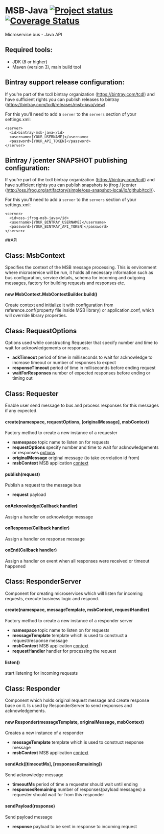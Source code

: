 MSB-Java [![Project status](https://travis-ci.org/tcdl/msb-java.svg?branch=master)](https://travis-ci.org/tcdl/msb-java) [![Coverage Status](http://img.shields.io/coveralls/tcdl/msb-java/master.svg)](https://coveralls.io/r/tcdl/msb-java?branch=master)
===========

Microservice bus - Java API

Required tools:
---------------
* JDK (8 or higher)
* Maven (version 3), main build tool

Bintray support release configuration:
--------------------------------------
If you're part of the tcdl bintray organization (https://bintray.com/tcdl) and have sufficient rights you can publish releases to bintray (https://bintray.com/tcdl/releases/msb-java/view).

For this you'll need to add a `server` to the `servers` section of your settings.xml:
```
<server>
  <id>bintray-msb-java</id>
  <username>[YOUR_USERNAME]</username>
  <password>[YOUR_API_TOKEN]</password>
</server>
```

Bintray / jcenter SNAPSHOT publishing configuration:
----------------------------------------
If you're part of the tcdl bintray organization (https://bintray.com/tcdl) and have sufficient rights you can publish snapshots to jfrog / jcenter (http://oss.jfrog.org/artifactory/simple/oss-snapshot-local/io/github/tcdl/).

For this you'll need to add a `server` to the `servers` section of your settings.xml:
```
<server>
  <id>oss-jfrog-msb-java</id>
  <username>[YOUR_BINTRAY_USERNAME]</username>
  <password>[YOUR_BINTRAY_API_TOKEN]</password>
</server>
```

##API

Class: MsbContext <a name="msb-context"/>
---------------------------------------------------
Specifies the context of the MSB message processing.
This is environment where microservice will be run, it holds all necessary information such as
bus configuration, service details, schema for incoming and outgoing messages, factory for building requests
and responses etc.
 
#### new MsbContext.MsbContextBuilder.build()
Create context and initialize it with configuration from reference.conf(property file inside MSB library)
or application.conf, which will override library properties.

Class: RequestOptions <a name="request-options"/>
---------------------------------------------------
Options used while constructing Requester that specify number and time to wait for acknowledgements or responses.

- **ackTimeout** period of time in milliseconds to wait for acknowledge to increase timeout or number of responses to expect
- **responseTimeout** period of time in milliseconds before ending request
- **waitForResponses** number of expected responses before ending or timing out

Class: Requester
---------------------------------------------------
Enable user send message to bus and process responses for this messages if any expected.

#### create(namespace, requestOptions, [originalMessage], msbContext)
Factory method to create a new instance of a requester

- **namespace** topic name to listen on for requests
- **requestOptions** specify number and time to wait for acknowledgements or responses [options](#request-options)
- **originalMessage** original message (to take correlation id from)
- **msbContext** MSB application [context](#msb-context)

#### publish(request)
Publish a request to the message bus

- **request** payload  

#### onAcknowledge(Callback handler) 
Assign a handler on acknowledge message 

#### onResponse(Callback handler) 
Assign a handler on response message
 
#### onEnd(Callback handler) 
Assign a handler on event when all responses were received or timeout happened

Class: ResponderServer
---------------------------------------------------
Component for creating microservices which will listen for incoming requests, execute business logic
and respond.

#### create(namespace, messageTemplate, msbContext, requestHandler)
Factory method to create a new instance of a responder server

- **namespace** topic name to listen on for requests
- **messageTemplate** template which is used to construct a request/response message
- **msbContext** MSB application [context](#msb-context)
- **requestHandler** handler for processing the request

#### listen()
start listening for incoming requests

Class: Responder
---------------------------------------------------
Component which holds original request message and create response base on it.
Is used by ResponderServer to send responses and acknowledgements.

#### new Responder(messageTemplate, originalMessage, msbContext)
Creates a new instance of a responder

- **messageTemplate** template which is used to construct response message
- **msbContext** MSB application [context](#msb-context)

#### sendAck([timeoutMs], [responsesRemaining])
Send acknowledge message

- **timeoutMs** period of time a requester should wait until ending 
- **responsesRemaining** number of responses(payload messages) a requester should wait for from this responder

#### sendPayload(response)
Send payload message

- **response** payload to be sent in response to incoming request 


